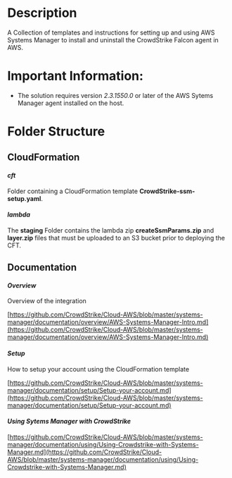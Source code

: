 # Description
A Collection of templates and instructions for setting up and using AWS Systems Manager to install and uninstall the CrowdStrike Falcon agent in AWS.

# Important Information: 
* The solution requires version *2.3.1550.0* or later of the AWS Sytems Manager agent installed on the host.


# Folder Structure

## CloudFormation
#### *cft*
Folder containing a CloudFormation template **CrowdStrike-ssm-setup.yaml**.
#### *lambda*
The **staging** Folder contains the lambda zip **createSsmParams.zip** and **layer.zip** files that must be uploaded to an S3 bucket prior to deploying the CFT.

## Documentation

#### *Overview*
Overview of the integration

[https://github.com/CrowdStrike/Cloud-AWS/blob/master/systems-manager/documentation/overview/AWS-Systems-Manager-Intro.md](https://github.com/CrowdStrike/Cloud-AWS/blob/master/systems-manager/documentation/overview/AWS-Systems-Manager-Intro.md)

#### *Setup*
How to setup your account using the CloudFormation template

[https://github.com/CrowdStrike/Cloud-AWS/blob/master/systems-manager/documentation/setup/Setup-your-account.md](https://github.com/CrowdStrike/Cloud-AWS/blob/master/systems-manager/documentation/setup/Setup-your-account.md)

#### *Using Sytems Manager with CrowdStrike*

[https://github.com/CrowdStrike/Cloud-AWS/blob/master/systems-manager/documentation/using/Using-Crowdstrike-with-Systems-Manager.md](https://github.com/CrowdStrike/Cloud-AWS/blob/master/systems-manager/documentation/using/Using-Crowdstrike-with-Systems-Manager.md)

